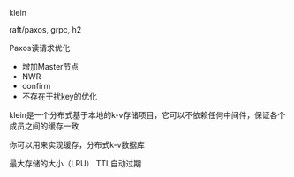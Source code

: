 klein

raft/paxos, grpc, h2

Paxos读请求优化
- 增加Master节点
- NWR
- confirm
- 不存在干扰key的优化

klein是一个分布式基于本地的k-v存储项目，它可以不依赖任何中间件，保证各个成员之间的缓存一致

你可以用来实现缓存，分布式k-v数据库


最大存储的大小（LRU）
TTL自动过期